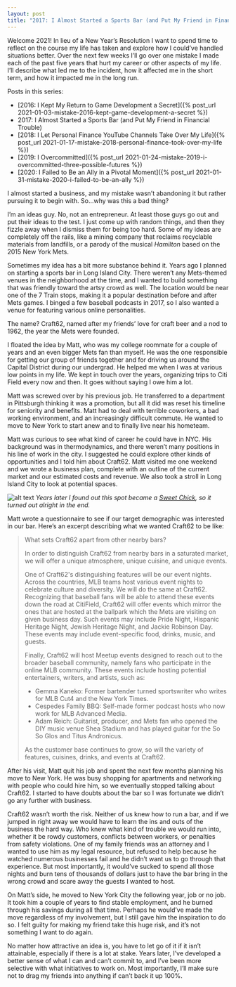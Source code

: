 ```yaml
---
layout: post
title: "2017: I Almost Started a Sports Bar (and Put My Friend in Financial Trouble)"
---
```


Welcome 2021! In lieu of a New Year’s Resolution I want to spend time to reflect on the course my life has taken and explore how I could’ve handled situations better. Over the next few weeks I’ll go over one mistake I made each of the past five years that hurt my career or other aspects of my life. I’ll describe what led me to the incident, how it affected me in the short term, and how it impacted me in the long run.

Posts in this series:
- [2016: I Kept My Return to Game Development a Secret]({% post_url 2021-01-03-mistake-2016-kept-game-development-a-secret %})
- 2017: I Almost Started a Sports Bar (and Put My Friend in Financial Trouble)
- [2018: I Let Personal Finance YouTube Channels Take Over My Life]({% post_url 2021-01-17-mistake-2018-personal-finance-took-over-my-life %})
- [2019: I Overcommitted]({% post_url 2021-01-24-mistake-2019-i-overcommitted-three-possible-futures %})
- [2020: I Failed to Be an Ally in a Pivotal Moment]({% post_url 2021-01-31-mistake-2020-i-failed-to-be-an-ally %})

I almost started a business, and my mistake wasn’t abandoning it but rather pursuing it to begin with. So...why was this a bad thing?

I’m an ideas guy. No, not an entrepreneur. At least those guys go out and put their ideas to the test. I just come up with random things, and then they fizzle away when I dismiss them for being too hard. Some of my ideas are completely off the rails, like a mining company that reclaims recyclable materials from landfills, or a parody of the musical _Hamilton_ based on the 2015 New York Mets.

Sometimes my idea has a bit more substance behind it. Years ago I planned on starting a sports bar in Long Island City. There weren’t any Mets-themed venues in the neighborhood at the time, and I wanted to build something that was friendly toward the artsy crowd as well. The location would be near one of the 7 Train stops, making it a popular destination before and after Mets games. I binged a few baseball podcasts in 2017, so I also wanted a venue for featuring various online personalities.

The name? Craft62, named after my friends’ love for craft beer and a nod to 1962, the year the Mets were founded.

I floated the idea by Matt, who was my college roommate for a couple of years and an even bigger Mets fan than myself. He was the one responsible for getting our group of friends together and for driving us around the Capital District during our undergrad. He helped me when I was at various low points in my life. We kept in touch over the years, organizing trips to Citi Field every now and then. It goes without saying I owe him a lot.

Matt was screwed over by his previous job. He transferred to a department in Pittsburgh thinking it was a promotion, but all it did was reset his timeline for seniority and benefits. Matt had to deal with terrible coworkers, a bad working environment, and an increasingly difficult commute. He wanted to move to New York to start anew and to finally live near his hometeam.

Matt was curious to see what kind of career he could have in NYC. His background was in thermodynamics, and there weren’t many positions in his line of work in the city. I suggested he could explore other kinds of opportunities and I told him about Craft62. Matt visited me one weekend and we wrote a business plan, complete with an outline of the current market and our estimated costs and revenue. We also took a stroll in Long Island City to look at potential spaces.

![alt text](https://cdn-blog.dandelarosa.net/2021/post_40/1.jpg "Years later I found out this spot became a Sweet Chick, so it turned out alright in the end.")
_Years later I found out this spot became a [Sweet Chick](https://www.sweetchick.com/), so it turned out alright in the end._

Matt wrote a questionnaire to see if our target demographic was interested in our bar. Here’s an excerpt describing what we wanted Craft62 to be like:

> What sets Craft62 apart from other nearby bars?
>
> In order to distinguish Craft62 from nearby bars in a saturated market, we will offer a unique atmosphere, unique cuisine, and unique events.
>
> One of Craft62's distinguishing features will be our event nights. Across the countries, MLB teams host various event nights to celebrate culture and diversity. We will do the same at Craft62. Recognizing that baseball fans will be able to attend these events down the road at CitiField, Craft62 will offer events which mirror the ones that are hosted at the ballpark which the Mets are visiting on given business day. Such events may include Pride Night, Hispanic Heritage Night, Jewish Heritage Night, and Jackie Robinson Day. These events may include event-specific food, drinks, music, and guests.
>
> Finally, Craft62 will host Meetup events designed to reach out to the broader baseball community, namely fans who participate in the online MLB community. These events include hosting potential entertainers, writers, and artists, such as:
>
> * Gemma Kaneko: Former bartender turned sportswriter who writes for MLB Cut4 and the New York Times.
> * Cespedes Family BBQ: Self-made former podcast hosts who now work for MLB Advanced Media.
> * Adam Reich: Guitarist, producer, and Mets fan who opened the DIY music venue Shea Stadium and has played guitar for the So So Glos and Titus Andronicus.
>
> As the customer base continues to grow, so will the variety of features, cuisines, drinks, and events at Craft62.

After his visit, Matt quit his job and spent the next few months planning his move to New York. He was busy shopping for apartments and networking with people who could hire him, so we eventually stopped talking about Craft62. I started to have doubts about the bar so I was fortunate we didn’t go any further with business.

Craft62 wasn’t worth the risk. Neither of us knew how to run a bar, and if we jumped in right away we would have to learn the ins and outs of the business the hard way. Who knew what kind of trouble we would run into, whether it be rowdy customers, conflicts between workers, or penalties from safety violations. One of my family friends was an attorney and I wanted to use him as my legal resource, but refused to help because he watched numerous businesses fail and he didn’t want us to go through that experience. But most importantly, it would’ve sucked to spend all those nights and burn tens of thousands of dollars just to have the bar bring in the wrong crowd and scare away the guests I wanted to host.

On Matt’s side, he moved to New York City the following year, job or no job. It took him a couple of years to find stable employment, and he burned through his savings during all that time. Perhaps he would’ve made the move regardless of my involvement, but I still gave him the inspiration to do so. I felt guilty for making my friend take this huge risk, and it’s not something I want to do again.

No matter how attractive an idea is, you have to let go of it if it isn’t attainable, especially if there is a lot at stake. Years later, I’ve developed a better sense of what I can and can’t commit to, and I’ve been more selective with what initiatives to work on. Most importantly, I’ll make sure not to drag my friends into anything if can’t back it up 100%.
